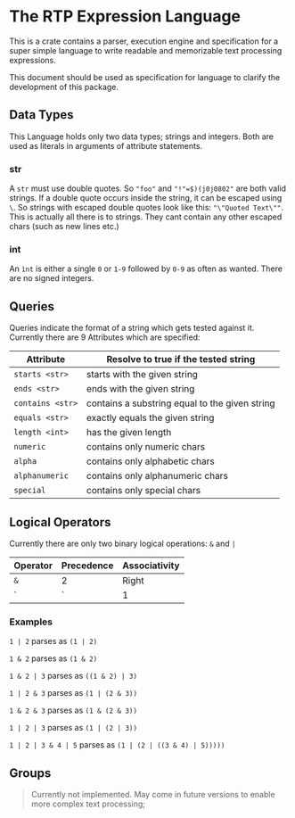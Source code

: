 # The RTP Expression Language

This is a crate contains a parser, execution engine and specification for a super simple language to write readable and memorizable text processing expressions.

This document should be used as specification for language to clarify the development of this package.

## Data Types

This Language holds only two data types; strings and integers. Both are used as literals in arguments of attribute statements.

### str

A `str` must use double quotes. So `"foo"` and `"!"=$)(j0j0802"` are both valid strings. If a double quote occurs inside the string, it can be
escaped using `\`. So strings with escaped double quotes look like this: `"\"Quoted Text\""`. This is actually all there is to strings. They cant contain
any other escaped chars (such as new lines etc.)

### int

An `ìnt` is either a single `0` or `1-9` followed by `0-9` as often as wanted. There are no signed integers.

## Queries

Queries indicate the format of a string which gets tested against it. Currently there are 9 Attributes which are specified:

| Attribute        | Resolve to true if the tested string           |
|------------------|------------------------------------------------|
| `starts <str>`   | starts with the given string                   |
| `ends <str>`     | ends with the given string                     |
| `contains <str>` | contains a substring equal to the given string |
| `equals <str>`   | exactly equals the given string                |
| `length <int>`   | has the given length                           |
| `numeric`        | contains only numeric chars                    |
| `alpha`          | contains only alphabetic chars                 |
| `alphanumeric`   | contains only alphanumeric chars               |
| `special`        | contains only special chars                    |

## Logical Operators

Currently there are only two binary logical operations: `&` and `|`

| Operator | Precedence | Associativity |
|----------|------------|---------------|
| `&`      | 2          | Right         |
| `|`      | 1          | Right         |

### Examples

`1 | 2` parses as `(1 | 2)`

`1 & 2` parses as `(1 & 2)`

`1 & 2 | 3` parses as `((1 & 2) | 3)`

`1 | 2 & 3` parses as `(1 | (2 & 3))`

`1 & 2 & 3` parses as `(1 & (2 & 3))`

`1 | 2 | 3` parses as `(1 | (2 | 3))`

`1 | 2 | 3 & 4 | 5` parses as `(1 | (2 | ((3 & 4) | 5)))))`

## Groups

> Currently not implemented. May come in future versions to enable more complex text processing;
